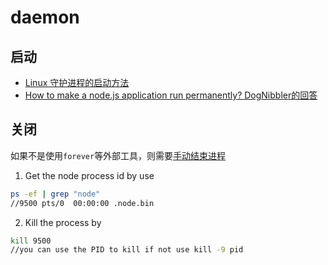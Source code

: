 # daemon

## 启动
* [Linux 守护进程的启动方法](http://www.ruanyifeng.com/blog/2016/02/linux-daemon.html)
* [How to make a node.js application run permanently?
 DogNibbler的回答](https://stackoverflow.com/a/32029341)

## 关闭
如果不是使用`forever`等外部工具，则需要[手动结束进程](https://stackoverflow.com/a/26987229)
1. Get the node process id by use
```bash
ps -ef | grep "node"
//9500 pts/0  00:00:00 .node.bin
```
2. Kill the process by
```bash
kill 9500
//you can use the PID to kill if not use kill -9 pid
```
